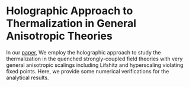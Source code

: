 # Holographic Approach to Thermalization in General Anisotropic Theories
In our [paper](https://link.springer.com/article/10.1007/JHEP03(2021)164), We employ the holographic approach to study the thermalization in the quenched strongly-coupled field theories with very general anisotropic scalings including Lifshitz and hyperscaling violating fixed points. Here, we provide some numerical verifications for the analytical results.
